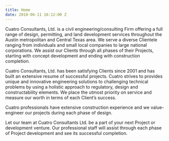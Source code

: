 ```yaml
---
title: Home
date: 2018-06-11 16:12:00 Z
---
```


Cuatro Consultants, Ltd. is a civil engineering/consulting Firm offering a full range of design, permitting, and land development services throughout the Austin metropolitan and Central Texas area.  We serve a diverse Clientele ranging from individuals and small local companies to large national corporations.  We assist our Clients through all phases of their Projects, starting with concept development and ending with construction completion.

Cuatro Consultants, Ltd. has been satisfying Clients since 2001 and has built an extensive resume of successful projects.  Cuatro strives to provides unique and innovative engineering solutions to challenging technical problems by using a holistic approach to regulatory, design and constructability elements.  We place the utmost priority on service and measure our worth in terms of each Client’s success. 

Cuatro professionals have extensive construction experience and we value-engineer our projects during each phase of design.

Let our team at Cuatro Consultants Ltd. be a part of your next Project or development venture.  Our professional staff will assist through each phase of Project development and see its successful completion.